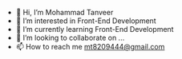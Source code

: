 - 👋 Hi, I’m Mohammad Tanveer
- 👀 I’m interested in Front-End Development
- 🌱 I’m currently learning Front-End Development
- 💞️ I’m looking to collaborate on ...
- 📫 How to reach me mt8209444@gmail.com
